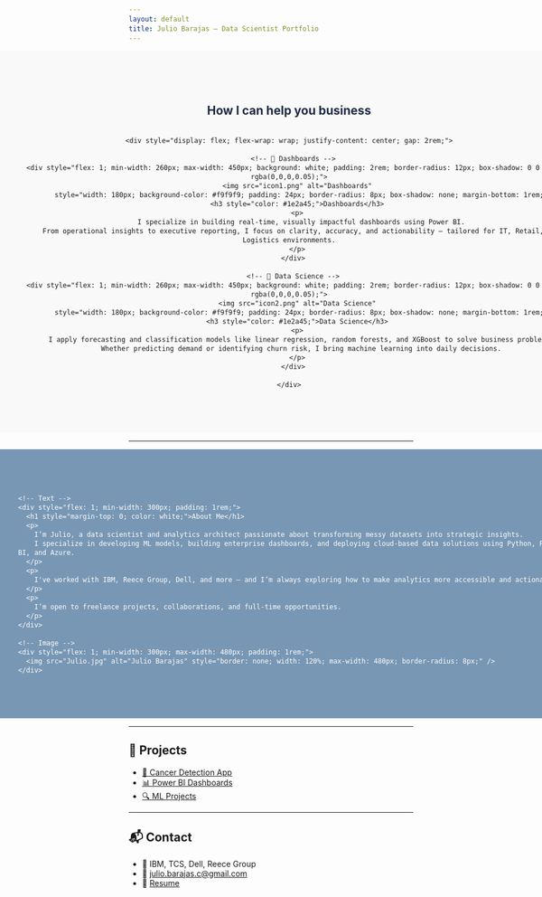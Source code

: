 ```yaml
---
layout: default
title: Julio Barajas – Data Scientist Portfolio
---
```


<!-- 💡 Core Skills Section – Full Width with Icon Padding to Hide Image Frame -->
<section style="width: 100vw; margin-left: calc(-50vw + 50%); background-color: #f9f9f9; padding: 4rem 2rem;">
  <div style="max-width: 1200px; margin: auto; text-align: center;">
    <h2 style="color: #1e2a45; margin-bottom: 2rem;">How I can help you business</h2>
    
    <div style="display: flex; flex-wrap: wrap; justify-content: center; gap: 2rem;">
      
      <!-- 🔷 Dashboards -->
      <div style="flex: 1; min-width: 260px; max-width: 450px; background: white; padding: 2rem; border-radius: 12px; box-shadow: 0 0 10px rgba(0,0,0,0.05);">
        <img src="icon1.png" alt="Dashboards"
             style="width: 180px; background-color: #f9f9f9; padding: 24px; border-radius: 8px; box-shadow: none; margin-bottom: 1rem;" />
        <h3 style="color: #1e2a45;">Dashboards</h3>
        <p>
          I specialize in building real-time, visually impactful dashboards using Power BI.
          From operational insights to executive reporting, I focus on clarity, accuracy, and actionability — tailored for IT, Retail, and Logistics environments.
        </p>
      </div>

      <!-- 🔷 Data Science -->
      <div style="flex: 1; min-width: 260px; max-width: 450px; background: white; padding: 2rem; border-radius: 12px; box-shadow: 0 0 10px rgba(0,0,0,0.05);">
        <img src="icon2.png" alt="Data Science"
             style="width: 180px; background-color: #f9f9f9; padding: 24px; border-radius: 8px; box-shadow: none; margin-bottom: 1rem;" />
        <h3 style="color: #1e2a45;">Data Science</h3>
        <p>
          I apply forecasting and classification models like linear regression, random forests, and XGBoost to solve business problems.
          Whether predicting demand or identifying churn risk, I bring machine learning into daily decisions.
        </p>
      </div>

    </div>
  </div>
</section>


---

<!-- 🧑‍💼 About Me Section – Second with Custom Blue (#7897b4) -->
<section style="width: 100vw; margin-left: calc(-50vw + 50%); background-color: #7897b4; color: white; padding: 4rem 2rem;">
  <div style="max-width: 1200px; margin: auto; display: flex; flex-wrap: wrap; align-items: center; justify-content: space-between;">
    
    <!-- Text -->
    <div style="flex: 1; min-width: 300px; padding: 1rem;">
      <h1 style="margin-top: 0; color: white;">About Me</h1>
      <p>
        I’m Julio, a data scientist and analytics architect passionate about transforming messy datasets into strategic insights.
        I specialize in developing ML models, building enterprise dashboards, and deploying cloud-based data solutions using Python, Power BI, and Azure.
      </p>
      <p>
        I've worked with IBM, Reece Group, Dell, and more — and I’m always exploring how to make analytics more accessible and actionable.
      </p>
      <p>
        I’m open to freelance projects, collaborations, and full-time opportunities.
      </p>
    </div>

    <!-- Image -->
    <div style="flex: 1; min-width: 300px; max-width: 480px; padding: 1rem;">
      <img src="Julio.jpg" alt="Julio Barajas" style="border: none; width: 120%; max-width: 480px; border-radius: 8px;" />
    </div>

  </div>
</section>

---

## 📂 Projects

- [🧠 Cancer Detection App](https://julio-barajas.github.io/cancer-prediction-frontend/)
- [📊 Power BI Dashboards](viz-projects.md)
- [🔍 ML Projects](ml-projects.md)

---

## 📬 Contact

- 💼 IBM, TCS, Dell, Reece Group  
- 📧 julio.barajas.c@gmail.com  
- 📄 [Resume](resume.pdf)
